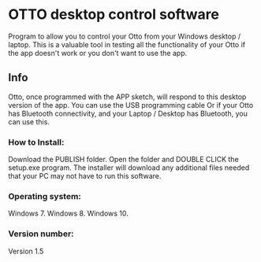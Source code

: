 # OTTO desktop control software

Program to allow you to control your Otto from your Windows desktop / laptop. This is a valuable tool in testing all the functionality
of your Otto if the app doesn't work or you don't want to use the app. 

## Info

Otto, once programmed with the APP sketch, will respond to this desktop version of the app.
You can use the USB programming cable
Or if your Otto has Bluetooth connectivity, and your Laptop / Desktop has Bluetooth, you can use this.


### How to Install:

Download the PUBLISH folder.
Open the folder and DOUBLE CLICK the setup.exe program.
The installer will download any additional files needed that your PC may not have to run this software.


### Operating system:

Windows 7.
Windows 8.
Windows 10.


   
### Version number:

Version 1.5 
